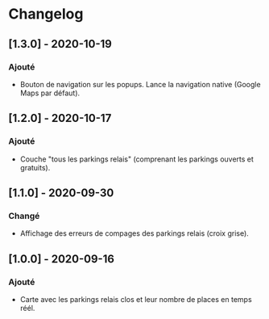 # Changelog

## [1.3.0] - 2020-10-19
### Ajouté
- Bouton de navigation sur les popups. Lance la navigation native (Google Maps par défaut).

## [1.2.0] - 2020-10-17
### Ajouté
- Couche "tous les parkings relais" (comprenant les parkings ouverts et gratuits).

## [1.1.0] - 2020-09-30
### Changé
- Affichage des erreurs de compages des parkings relais (croix grise).

## [1.0.0] - 2020-09-16
### Ajouté
- Carte avec les parkings relais clos et leur nombre de places en temps réél.
